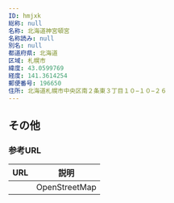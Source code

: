 ```yaml
---
ID: hmjxk
総称: null
名称: 北海道神宮頓宮
名称読み: null
別名: null
都道府県: 北海道
区域: 札幌市
緯度: 43.0599769
経度: 141.3614254
郵便番号: 196650
住所: 北海道札幌市中央区南２条東３丁目１０−１０−２６
---
```


## その他

### 参考URL

| URL | 説明          |
| --- | ------------- |
|     | OpenStreetMap |
